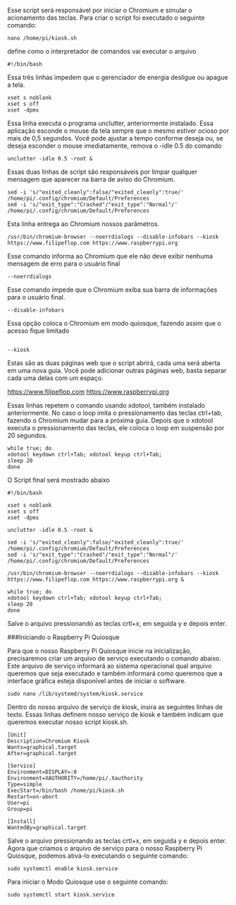 Esse script será responsável por iniciar o Chromium e simular o acionamento das teclas. Para criar o script foi executado o seguinte comando:

```nano /home/pi/kiosk.sh```

define como o interpretador de comandos vai executar o arquivo

```
#!/bin/bash 
```

Essa três linhas impedem que o gerenciador de energia desligue ou apague a tela.

```
xset s noblank
xset s off
xset -dpms 
```

Essa linha executa o programa unclutter, anteriormente instalado. Essa aplicação esconde o mouse da tela sempre que o mesmo estiver ocioso por mais de 0,5 segundos. 
Você pode ajustar a tempo conforme deseja ou, se deseja esconder o mouse imediatamente, remova o -idle 0.5 do comando

```
unclutter -idle 0.5 -root &
```

Essas duas linhas de script são responsáveis por limpar qualquer mensagem que aparecer na barra de aviso do Chromium.

```
sed -i 's/"exited_cleanly":false/"exited_cleanly":true/' /home/pi/.config/chromium/Default/Preferences
sed -i 's/"exit_type":"Crashed"/"exit_type":"Normal"/' /home/pi/.config/chromium/Default/Preferences
```

Esta linha entrega ao Chromium nossos parâmetros.

```
/usr/bin/chromium-browser --noerrdialogs --disable-infobars --kiosk https://www.filipeflop.com https://www.raspberrypi.org
```

Esse comando informa ao Chromium que ele não deve exibir nenhuma mensagem de erro para o usuário final

```
--noerrdialogs
```

Esse comando impede que o Chromium exiba sua barra de informações para o usuário final.

```
--disable-infobars
```

Essa opção coloca o Chromium em modo quiosque, fazendo assim que o acesso fique limitado
```

--kiosk
```


Estas são as duas páginas web que o script abrirá, cada uma será aberta em uma nova guia. 
Você pode adicionar outras páginas web, basta separar cada uma delas com um espaço.

https://www.filipeflop.com https://www.raspberrypi.org

Essas linhas repetem o comando usando xdotool, também instalado anteriormente. 
No caso o loop imita o pressionamento das teclas ctrl+tab, fazendo o Chromium mudar para a próxima guia. 
Depois que o xdotool executa o pressionamento das teclas, ele coloca o loop em suspensão por 20 segundos.

```
while true; do
xdotool keydown ctrl+Tab; xdotool keyup ctrl+Tab;
sleep 20
done
```

O Script final será mostrado abaixo

```
#!/bin/bash
 
xset s noblank
xset s off
xset -dpms
 
unclutter -idle 0.5 -root &
 
sed -i 's/"exited_cleanly":false/"exited_cleanly":true/' /home/pi/.config/chromium/Default/Preferences
sed -i 's/"exit_type":"Crashed"/"exit_type":"Normal"/' /home/pi/.config/chromium/Default/Preferences
 
/usr/bin/chromium-browser --noerrdialogs --disable-infobars --kiosk https://www.filipeflop.com https://www.raspberrypi.org &
 
while true; do
xdotool keydown ctrl+Tab; xdotool keyup ctrl+Tab;
sleep 20
done 
```

Salve o arquivo pressionando as teclas crtl+x, em seguida y e depois enter.

###Iniciando o Raspberry Pi Quiosque

Para que o nosso Raspberry Pi Quiosque inicie na inicialização, precisaremos criar um arquivo de serviço executando o comando abaixo. 
Este arquivo de serviço informará ao sistema operacional qual arquivo queremos que seja executado e também  informará como queremos que a interface gráfica esteja disponível antes de iniciar o software.


```
sudo nano /lib/systemd/system/kiosk.service
```

Dentro do nosso arquivo de serviço de kiosk, insira as seguintes linhas de texto. 
Essas linhas definem nosso serviço de kiosk e também indicam que queremos executar nosso script kiosk.sh.


```
[Unit]
Description=Chromium Kiosk
Wants=graphical.target
After=graphical.target
 
[Service]
Environment=DISPLAY=:0
Environment=XAUTHORITY=/home/pi/.Xauthority
Type=simple
ExecStart=/bin/bash /home/pi/kiosk.sh
Restart=on-abort
User=pi
Group=pi
 
[Install]
WantedBy=graphical.target
```


Salve o arquivo pressionando as teclas crtl+x, em seguida y e depois enter. 
Agora que criamos o arquivo de serviço para o nosso Raspberry Pi Quiosque, podemos ativá-lo executando o seguinte comando:

```
sudo systemctl enable kiosk.service
```

Para iniciar o Modo Quiosque use o seguinte comando:

```
sudo systemctl start kiosk.service
```


